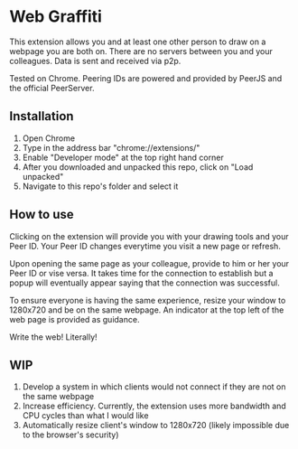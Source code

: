 # Web Graffiti

This extension allows you and at least one other person to draw on a webpage you are both on. There are no servers between you and your colleagues. Data is sent and received via p2p.

Tested on Chrome.
Peering IDs are powered and provided by PeerJS and the official PeerServer.

## Installation

1) Open Chrome
2) Type in the address bar "chrome://extensions/"
3) Enable "Developer mode" at the top right hand corner
4) After you downloaded and unpacked this repo, click on "Load unpacked"
5) Navigate to this repo's folder and select it

## How to use

Clicking on the extension will provide you with your drawing tools and your Peer ID. Your Peer ID changes everytime you visit a new page or refresh. 

Upon opening the same page as your colleague, provide to him or her your Peer ID or vise versa. It takes time for the connection to establish but a popup will eventually appear saying that the connection was successful. 

To ensure everyone is having the same experience, resize your window to 1280x720 and be on the same webpage. An indicator at the top left of the web page is provided as guidance.

Write the web! Literally!

## WIP

1) Develop a system in which clients would not connect if they are not on the same webpage
2) Increase efficiency. Currently, the extension uses more bandwidth and CPU cycles than what I would like
3) Automatically resize client's window to 1280x720 (likely impossible due to the browser's security)